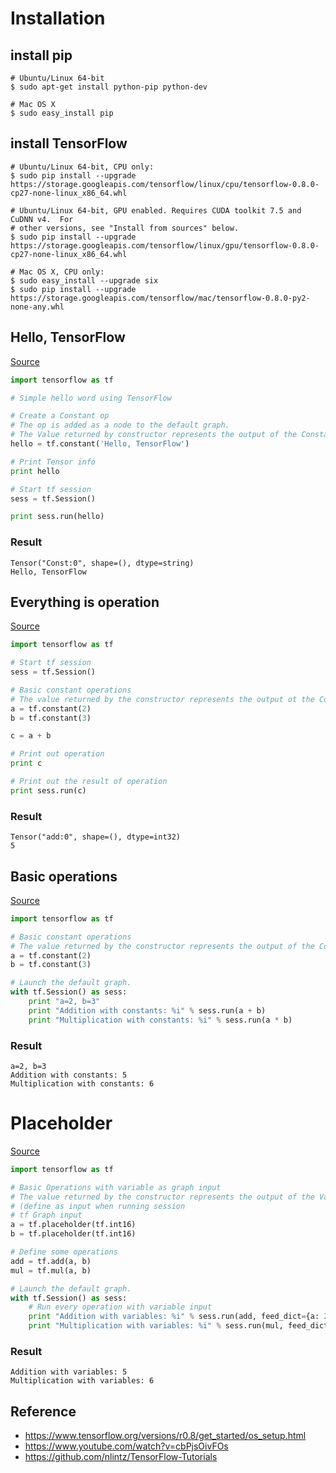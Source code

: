 # Installation


## install pip
``` shell
# Ubuntu/Linux 64-bit
$ sudo apt-get install python-pip python-dev

# Mac OS X
$ sudo easy_install pip
```


## install TensorFlow
``` shell
# Ubuntu/Linux 64-bit, CPU only:
$ sudo pip install --upgrade https://storage.googleapis.com/tensorflow/linux/cpu/tensorflow-0.8.0-cp27-none-linux_x86_64.whl

# Ubuntu/Linux 64-bit, GPU enabled. Requires CUDA toolkit 7.5 and CuDNN v4.  For
# other versions, see "Install from sources" below.
$ sudo pip install --upgrade https://storage.googleapis.com/tensorflow/linux/gpu/tensorflow-0.8.0-cp27-none-linux_x86_64.whl

# Mac OS X, CPU only:
$ sudo easy_install --upgrade six
$ sudo pip install --upgrade https://storage.googleapis.com/tensorflow/mac/tensorflow-0.8.0-py2-none-any.whl
```


## Hello, TensorFlow
[Source](/HelloTensorFlow.py)
``` python
import tensorflow as tf

# Simple hello word using TensorFlow

# Create a Constant op
# The op is added as a node to the default graph.
# The Value returned by constructor represents the output of the Constant op.
hello = tf.constant('Hello, TensorFlow')

# Print Tensor info
print hello

# Start tf session
sess = tf.Session()

print sess.run(hello)
```
### Result
```
Tensor("Const:0", shape=(), dtype=string)
Hello, TensorFlow
```


## Everything is operation
[Source](/EverythingIsOperation.py)
``` python
import tensorflow as tf

# Start tf session
sess = tf.Session()

# Basic constant operations
# The value returned by the constructor represents the output ot the Constant op.
a = tf.constant(2)
b = tf.constant(3)

c = a + b

# Print out operation
print c

# Print out the result of operation
print sess.run(c)
```
### Result
```
Tensor("add:0", shape=(), dtype=int32)
5
```


## Basic operations
[Source](/BasicOperations)
``` python
import tensorflow as tf

# Basic constant operations
# The value returned by the constructor represents the output of the Constant op.
a = tf.constant(2)
b = tf.constant(3)

# Launch the default graph.
with tf.Session() as sess:
    print "a=2, b=3"
    print "Addition with constants: %i" % sess.run(a + b)
    print "Multiplication with constants: %i" % sess.run(a * b)
```
### Result
```
a=2, b=3
Addition with constants: 5
Multiplication with constants: 6
```


# Placeholder
[Source](/Placeholder.py)
``` python
import tensorflow as tf

# Basic Operations with variable as graph input
# The value returned by the constructor represents the output of the Variable op.
# (define as input when running session
# tf Graph input
a = tf.placeholder(tf.int16)
b = tf.placeholder(tf.int16)

# Define some operations
add = tf.add(a, b)
mul = tf.mul(a, b)

# Launch the default graph.
with tf.Session() as sess:
    # Run every operation with variable input
    print "Addition with variables: %i" % sess.run(add, feed_dict={a: 2, b: 3})
    print "Multiplication with variables: %i" % sess.run(mul, feed_dict={a: 2, b: 3})
```
### Result
```
Addition with variables: 5
Multiplication with variables: 6
```


## Reference
- https://www.tensorflow.org/versions/r0.8/get_started/os_setup.html
- https://www.youtube.com/watch?v=cbPjsOivFOs
- https://github.com/nlintz/TensorFlow-Tutorials